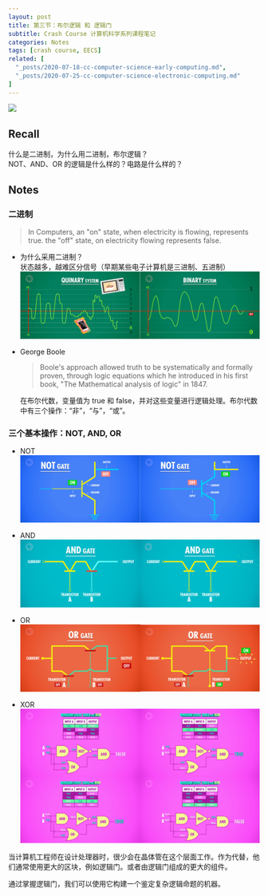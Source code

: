 ```yaml
---
layout: post
title: 第三节：布尔逻辑 和 逻辑门
subtitle: Crash Course 计算机科学系列课程笔记
categories: Notes
tags: [crash course, EECS]
related: [
  "_posts/2020-07-18-cc-computer-science-early-computing.md",
  "_posts/2020-07-25-cc-computer-science-electronic-computing.md"
]
---
```


![](https://www.youtube.com/watch?v=gI-qXk7XojA)

## Recall

什么是二进制，为什么用二进制，布尔逻辑？  
NOT、AND、OR 的逻辑是什么样的？电路是什么样的？  


## Notes

### 二进制

> In Computers, an "on" state, when electricity is flowing, represents true. the "off" state, on electricity flowing represents false.  

- 为什么采用二进制？  
  状态越多，越难区分信号（早期某些电子计算机是三进制、五进制）  
  ![01-01.png](/assets/images/2020/08/01-01.png)

- George Boole
  > Boole's approach allowed truth to be systematically and formally proven, through logic equations which he introduced in his first book, "The Mathematical analysis of logic" in 1847.

  在布尔代数，变量值为 true 和 false，并对这些变量进行逻辑处理。布尔代数中有三个操作：“非”，“与”，“或”。


### 三个基本操作：NOT, AND, OR

- NOT
  ![01-02.png](/assets/images/2020/08/01-02.png)
    
- AND
  ![01-03.png](/assets/images/2020/08/01-03.png)
    
- OR
  ![01-04.png](/assets/images/2020/08/01-04.png)
    
- XOR
  ![01-05.png](/assets/images/2020/08/01-05.png)


当计算机工程师在设计处理器时，很少会在晶体管在这个层面工作。作为代替，他们通常使用更大的区块，例如逻辑门。或者由逻辑门组成的更大的组件。

通过掌握逻辑门，我们可以使用它构建一个鉴定复杂逻辑命题的机器。
